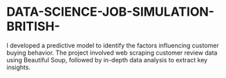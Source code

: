 # DATA-SCIENCE-JOB-SIMULATION-BRITISH-
I developed a predictive model to identify the factors influencing customer buying behavior. The project involved web scraping customer review data using Beautiful Soup, followed by in-depth data analysis to extract key insights. 
